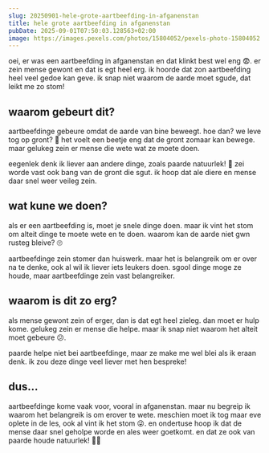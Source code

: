 ```yaml
---
slug: 20250901-hele-grote-aartbeefding-in-afganenstan
title: hele grote aartbeefding in afganenstan
pubDate: 2025-09-01T07:50:03.128563+02:00
image: https://images.pexels.com/photos/15804052/pexels-photo-15804052.jpeg?auto=compress&cs=tinysrgb&dpr=2&h=650&w=940
---
```

oei, er was een aartbeefding in afganenstan en dat klinkt best wel eng 😨. er zein mense gewont en dat is egt heel erg. ik hoorde dat zon aartbeefding heel veel gedoe kan geve. ik snap niet waarom de aarde moet sgude, dat leikt me zo stom!

## waarom gebeurt dit?
aartbeefdinge gebeure omdat de aarde van bine beweegt. hoe dan? we leve tog op gront? 🤔 het voelt een beetje eng dat de gront zomaar kan bewege. maar gelukeg zein er mense die wete wat ze moete doen.

eegenlek denk ik liever aan andere dinge, zoals paarde natuurlek! 🐴 zei worde vast ook bang van de gront die sgut. ik hoop dat ale diere en mense daar snel weer veileg zein.

## wat kune we doen?
als er een aartbeefding is, moet je snele dinge doen. maar ik vint het stom om alteit dinge te moete wete en te doen. waarom kan de aarde niet gwn rusteg bleive? 🙄

aartbeefdinge zein stomer dan huiswerk. maar het is belangreik om er over na te denke, ook al wil ik liever iets leukers doen. sgool dinge moge ze houde, maar aartbeefdinge zein vast belangreiker.

## waarom is dit zo erg?
als mense gewont zein of erger, dan is dat egt heel zieleg. dan moet er hulp kome. gelukeg zein er mense die helpe. maar ik snap niet waarom het alteit moet gebeure 😕.

paarde helpe niet bei aartbeefdinge, maar ze make me wel blei als ik eraan denk. ik zou deze dinge veel liever met hen bespreke!

## dus...
aartbeefdinge kome vaak voor, vooral in afganenstan. maar nu begreip ik waarom het belangreik is om erover te wete. meschien moet ik tog maar eve oplete in de les, ook al vint ik het stom 😜. en ondertuse hoop ik dat de mense daar snel geholpe worde en ales weer goetkomt. en dat ze ook van paarde houde natuurlek! 🐴💖
